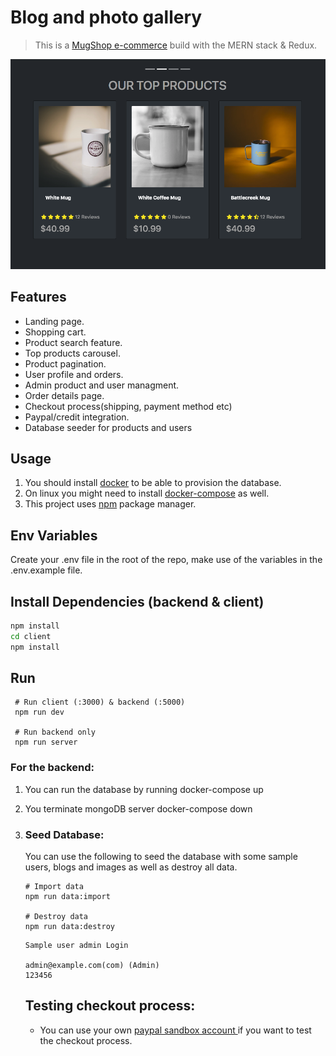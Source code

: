 # Blog and photo gallery

> This is a [MugShop e-commerce](https://mernstack-mugshop.herokuapp.com/ 'blog and photo gallery app') build with the MERN stack & Redux.

![MugShop e-commerce](./uploads/MugShop-project.png)

## Features

- Landing page.
- Shopping cart.
- Product search feature.
- Top products carousel.
- Product pagination.
- User profile and orders.
- Admin product and user managment.
- Order details page.
- Checkout process(shipping, payment method etc)
- Paypal/credit integration.
- Database seeder for products and users

## Usage

1. You should install [docker](https://docs.docker.com/get-docker/) to be able to provision the database.
1. On linux you might need to install [docker-compose](https://docs.docker.com/compose/install/) as well.
1. This project uses [npm](https://www.npmjs.com/) package manager.

## Env Variables

Create your .env file in the root of the repo, make use of the variables in the .env.example file.

###

## Install Dependencies (backend & client)

```bash
npm install
cd client
npm install
```

## Run

```
 # Run client (:3000) & backend (:5000)
 npm run dev

 # Run backend only
 npm run server
```

### For the backend:

1. You can run the database by running docker-compose up
1. You terminate mongoDB server docker-compose down
1. ### Seed Database:

   You can use the following to seed the database with some sample users, blogs and images as well as destroy all data.

   ```
   # Import data
   npm run data:import

   # Destroy data
   npm run data:destroy
   ```

   ```
   Sample user admin Login

   admin@example.com(com) (Admin)
   123456
   ```

   ## Testing checkout process:

   - You can use your own [paypal sandbox account ](https://developer.paypal.com/developer/accounts/) if you want to test the checkout process.

